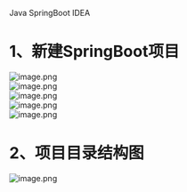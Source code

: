 Java SpringBoot IDEA 
<a name="952Ts"></a>
# 1、新建SpringBoot项目
![image.png](https://cdn.nlark.com/yuque/0/2019/png/396745/1568540706358-79542af8-1469-4a2b-a528-5ed8b16b5549.png#align=left&display=inline&height=407&originHeight=1222&originWidth=1941&size=215273&status=done&style=shadow&width=647)<br />![image.png](https://cdn.nlark.com/yuque/0/2019/png/396745/1568540774367-ac9fe8e0-e5c3-47c3-aac2-4d894df54541.png#align=left&display=inline&height=590&originHeight=1769&originWidth=2083&size=233695&status=done&style=shadow&width=694.3333333333334)<br />![image.png](https://cdn.nlark.com/yuque/0/2019/png/396745/1568541293201-c72c3b10-ba54-44f7-8695-1679304ec878.png#align=left&display=inline&height=590&originHeight=1769&originWidth=2083&size=207907&status=done&style=shadow&width=694.3333333333334)<br />![image.png](https://cdn.nlark.com/yuque/0/2019/png/396745/1568541728425-0cc04fb4-61c7-4617-be90-e0d82095cb46.png#align=left&display=inline&height=590&originHeight=1769&originWidth=2083&size=252283&status=done&style=shadow&width=694.3333333333334)<br />![image.png](https://cdn.nlark.com/yuque/0/2019/png/396745/1568541975022-1b2cc3cf-514b-42ca-9778-30829f8923fa.png#align=left&display=inline&height=590&originHeight=1769&originWidth=2083&size=109948&status=done&style=shadow&width=694.3333333333334)

<a name="ihKVl"></a>
# 2、项目目录结构图
![image.png](https://cdn.nlark.com/yuque/0/2019/png/396745/1568709271243-e9875a4f-f3e9-438e-a435-50f19048e853.png#align=left&display=inline&height=490&originHeight=1469&originWidth=808&size=101825&status=done&style=shadow&width=269.3333333333333)
